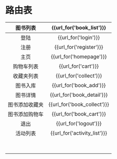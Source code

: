 # 路由表

|  图书列表   |   {{url_for('book_list')}}   |
| :-----: | :--------------------------: |
|   登陆    |     {{url_for('login')}}     |
|   注册    |   {{url_for('register')}}    |
|   主页    |   {{url_for('homepage')}}    |
|  购物车列表  |     {{url_for('cart')}}      |
|  收藏夹列表  |    {{url_for('collect')}}    |
|  图书入库   |   {{url_for('book_add')}}    |
|  图书详情   |  {{url_for('book_detail')}}  |
| 图书添加收藏夹 | {{url_for('book_collect')}}  |
| 图书添加购物车 |   {{url_for('book_cart')}}   |
|   退出    |    {{url_for('logout')}}     |
|  活动列表   | {{url_for('activity_list')}} |
|         |                              |
|         |                              |
|         |                              |
|         |                              |
|         |                              |
|         |                              |
|         |                              |
|         |                              |









